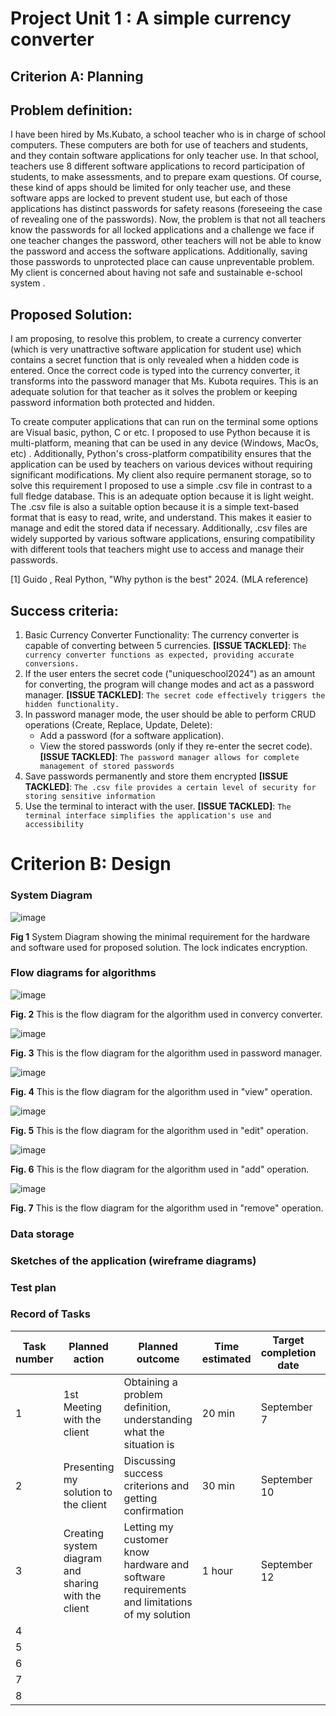 # Project Unit 1 : A simple currency converter
## Criterion A: Planning

## Problem definition: 
I have been hired by Ms.Kubato, a school teacher who is in charge of school computers. These computers are both for use of teachers and students, and they contain software applications for only teacher use. In that school, teachers use 8 different software applications to record participation of students, to make assessments, and to prepare exam questions. Of course, these kind of apps should be limited for only teacher use, and these software apps are locked to prevent student use, but each of those applications has distinct passwords for safety reasons (foreseeing the case of revealing one of the passwords). Now, the problem is that not all teachers know the passwords for all locked applications and a challenge we face if one teacher changes the password, other teachers will not be able to know the password and access the software applications. Additionally, saving those passwords to unprotected place can cause unpreventable problem. My client is concerned about having not safe and sustainable e-school system .

## Proposed Solution:
I am proposing, to resolve this problem,  to create a currency converter (which is very unattractive software application for student use) which contains a secret function that is only revealed when a hidden code is entered. Once the correct code is typed into the currency converter, it transforms into the password manager that Ms. Kubota requires. This is an  adequate solution for that teacher as it solves the problem or keeping password information both protected and hidden.

To create computer applications that can run on the terminal some options are Visual basic, python, C or etc.
I proposed to use Python because it is multi-platform, meaning that can be used in any device (Windows, MacOs, etc) .
Additionally, Python's cross-platform compatibility ensures that the application can be used by teachers on various devices without requiring significant modifications.
My client also require permanent storage, so to solve this requirement I proposed to use a simple .csv file in contrast to a full fledge database. This is an adequate option because it is light weight. The .csv file is also a suitable option because it is a simple text-based format that is easy to read, write, and understand. This makes it easier to manage and edit the stored data if necessary. Additionally, .csv files are widely supported by various software applications, ensuring compatibility with different tools that teachers might use to access and manage their passwords.

[1] Guido , Real Python, "Why python is the best" 2024. (MLA reference)

## Success criteria:
1. Basic Currency Converter Functionality:
    The currency converter is capable of converting between 5 currencies.
   **[ISSUE TACKLED]**: `The currency converter functions as expected, providing accurate conversions.`
1. If the user enters the secret code ("uniqueschool2024") as an amount for converting, the program will change modes and act as a password manager.
    **[ISSUE TACKLED]**: `The secret code effectively triggers the hidden functionality.`
1. In password manager mode, the user should be able to perform CRUD operations (Create, Replace, Update, Delete):
   * Add a password (for a software application).
   * View the stored passwords (only if they re-enter the secret code).
     **[ISSUE TACKLED]**: `The password manager allows for complete management of stored passwords`
1. Save passwords permanently and store them encrypted
    **[ISSUE TACKLED]**: `The .csv file provides a certain level of security for storing sensitive information`
1. Use the terminal to interact with the user.
    **[ISSUE TACKLED]**: `The terminal interface simplifies the application's use and accessibility`


# Criterion B: Design
### System Diagram
![image](https://github.com/user-attachments/assets/1e63c665-e508-48f5-a803-a84b725b7b5d)

**Fig 1** System Diagram showing the minimal requirement for the hardware and software used for
proposed solution. The lock indicates encryption.



### Flow diagrams for algorithms
![image](https://github.com/user-attachments/assets/8a90c79d-7f18-4e4c-929f-9f0f425022ac)

**Fig. 2** This is the flow diagram for the algorithm used in convercy converter.

![image](https://github.com/user-attachments/assets/d5e1ce20-164d-4b0c-a070-de8421cd32b7)

**Fig. 3** This is the flow diagram for the algorithm used in password manager.

![image](https://github.com/user-attachments/assets/e656d454-128e-4e09-a91d-ade8c26b3d4c)

**Fig. 4** This is the flow diagram for the algorithm used in "view" operation.

![image](https://github.com/user-attachments/assets/a0e2b495-ec4b-49af-917e-b1fe2643b83c)

**Fig. 5** This is the flow diagram for the algorithm used in "edit" operation.

![image](https://github.com/user-attachments/assets/ce3ea645-e360-4ce3-b52f-f7b5d9c7b6ea)

**Fig. 6** This is the flow diagram for the algorithm used in "add" operation.

![image](https://github.com/user-attachments/assets/9d5e2ec7-cd02-4a4e-8b8b-fe3272ceab4a)

**Fig. 7** This is the flow diagram for the algorithm used in "remove" operation.



### Data storage

### Sketches of the application (wireframe diagrams)

### Test plan

### Record of Tasks
| Task number | Planned action                                      | Planned outcome                                                                            | Time estimated | Target completion date | Criterion |
|-------------|-----------------------------------------------------|--------------------------------------------------------------------------------------------|----------------|------------------------|-----------|
| 1           | 1st Meeting with the client                         | Obtaining a problem definition, understanding what the situation is                        | 20 min         | September 7            | A         |
| 2           | Presenting my solution to the client                | Discussing success criterions and getting confirmation                                     | 30 min         | September 10           | A         |
| 3           | Creating system diagram and sharing with the client | Letting my customer know hardware and software requirements and limitations of my solution | 1 hour         | September 12           | B         |
| 4           |                                                     |                                                                                            |                |                        |           |
| 5           |                                                     |                                                                                            |                |                        |           |
| 6           |                                                     |                                                                                            |                |                        |           |
| 7           |                                                     |                                                                                            |                |                        |           |
| 8           |                                                     |                                                                                            |                |                        |           |
